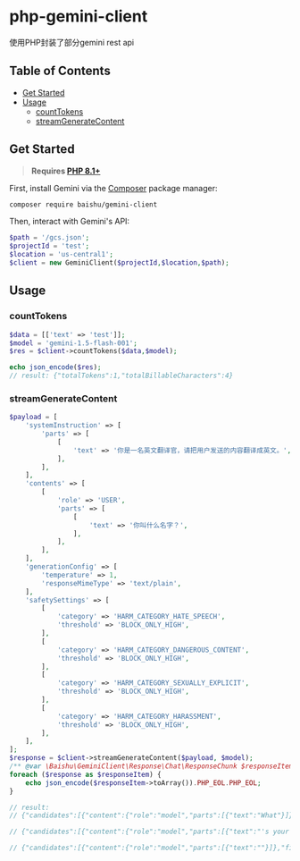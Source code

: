 # php-gemini-client

使用PHP封装了部分gemini rest api

## Table of Contents

- [Get Started](#get-started)
- [Usage](#usage)
  - [countTokens](#counttokens)
  - [streamGenerateContent](#streamgeneratecontent)

## Get Started

> **Requires [PHP 8.1+](https://php.net/releases/)**

First, install Gemini via the [Composer](https://getcomposer.org/) package manager:

```bash
composer require baishu/gemini-client
```

Then, interact with Gemini's API:

```php
$path = '/gcs.json';
$projectId = 'test';
$location = 'us-central1';
$client = new GeminiClient($projectId,$location,$path);
```

## Usage

### countTokens

```php
$data = [['text' => 'test']];
$model = 'gemini-1.5-flash-001';
$res = $client->countTokens($data,$model);

echo json_encode($res);
// result: {"totalTokens":1,"totalBillableCharacters":4}
```

### streamGenerateContent

```php
$payload = [
    'systemInstruction' => [
        'parts' => [
            [
                'text' => '你是一名英文翻译官，请把用户发送的内容翻译成英文。',
            ],
        ],
    ],
    'contents' => [
        [
            'role' => 'USER',
            'parts' => [
                [
                    'text' => '你叫什么名字？',
                ],
            ],
        ],
    ],
    'generationConfig' => [
        'temperature' => 1,
        'responseMimeType' => 'text/plain',
    ],
    'safetySettings' => [
        [
            'category' => 'HARM_CATEGORY_HATE_SPEECH',
            'threshold' => 'BLOCK_ONLY_HIGH',
        ],
        [
            'category' => 'HARM_CATEGORY_DANGEROUS_CONTENT',
            'threshold' => 'BLOCK_ONLY_HIGH',
        ],
        [
            'category' => 'HARM_CATEGORY_SEXUALLY_EXPLICIT',
            'threshold' => 'BLOCK_ONLY_HIGH',
        ],
        [
            'category' => 'HARM_CATEGORY_HARASSMENT',
            'threshold' => 'BLOCK_ONLY_HIGH',
        ],
    ],
];
$response = $client->streamGenerateContent($payload, $model);
/** @var \Baishu\GeminiClient\Response\Chat\ResponseChunk $responseItem */
foreach ($response as $responseItem) {
    echo json_encode($responseItem->toArray()).PHP_EOL.PHP_EOL;
}

// result:
// {"candidates":[{"content":{"role":"model","parts":[{"text":"What"}]}}]}

// {"candidates":[{"content":{"role":"model","parts":[{"text":"'s your name? \n"}]},"safetyRatings":[{"category":"HARM_CATEGORY_HATE_SPEECH","probability":"NEGLIGIBLE","probabilityScore":0.09947021,"severity":"HARM_SEVERITY_NEGLIGIBLE","severityScore":0.10502681},{"category":"HARM_CATEGORY_DANGEROUS_CONTENT","probability":"NEGLIGIBLE","probabilityScore":0.1317307,"severity":"HARM_SEVERITY_NEGLIGIBLE","severityScore":0.09073549},{"category":"HARM_CATEGORY_HARASSMENT","probability":"NEGLIGIBLE","probabilityScore":0.2155158,"severity":"HARM_SEVERITY_NEGLIGIBLE","severityScore":0.07821887},{"category":"HARM_CATEGORY_SEXUALLY_EXPLICIT","probability":"NEGLIGIBLE","probabilityScore":0.07544843,"severity":"HARM_SEVERITY_NEGLIGIBLE","severityScore":0.06791668}]}]}

// {"candidates":[{"content":{"role":"model","parts":[{"text":""}]},"finishReason":"STOP"}],"usageMetadata":{"promptTokenCount":21,"candidatesTokenCount":8,"totalTokenCount":29}}
```
